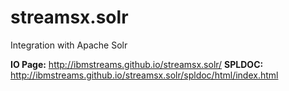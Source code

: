 # streamsx.solr
Integration with Apache Solr

**IO Page:** http://ibmstreams.github.io/streamsx.solr/
**SPLDOC:** http://ibmstreams.github.io/streamsx.solr/spldoc/html/index.html

